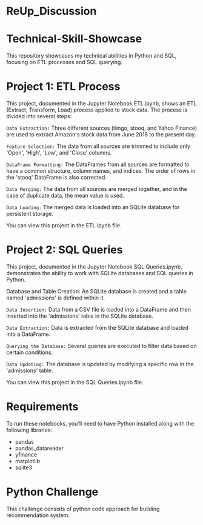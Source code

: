 # ReUp_Discussion
# Technical-Skill-Showcase
This repository showcases my technical abilities in Python and SQL, focusing on ETL processes and SQL querying.

# Project 1: ETL Process
This project, documented in the Jupyter Notebook ETL.ipynb, shows an ETL (Extract, Transform, Load) process applied to stock data. The process is divided into several steps:

`Data Extraction:` Three different sources (tiingo, stooq, and Yahoo Finance) are used to extract Amazon's stock data from June 2018 to the present day.

`Feature Selection:` The data from all sources are trimmed to include only 'Open', 'High', 'Low', and 'Close' columns.

`DataFrame Formatting:` The DataFrames from all sources are formatted to have a common structure, column names, and indices. The order of rows in the 'stooq' DataFrame is also corrected.

`Data Merging:` The data from all sources are merged together, and in the case of duplicate data, the mean value is used.

`Data Loading:` The merged data is loaded into an SQLite database for persistent storage.

You can view this project in the ETL.ipynb file.

# Project 2: SQL Queries
This project, documented in the Jupyter Notebook SQL Queries.ipynb, demonstrates the ability to work with SQLite databases and SQL queries in Python.

Database and Table Creation: An SQLite database is created and a table named 'admissions' is defined within it.

`Data Insertion:` Data from a CSV file is loaded into a DataFrame and then inserted into the 'admissions' table in the SQLite database.

`Data Extraction:` Data is extracted from the SQLite database and loaded into a DataFrame.

`Querying the Database:` Several queries are executed to filter data based on certain conditions.

`Data Updating:` The database is updated by modifying a specific row in the 'admissions' table.

You can view this project in the SQL Queries.ipynb file.

# Requirements
To run these notebooks, you'll need to have Python installed along with the following libraries:

- pandas
- pandas_datareader
- yfinance
- matplotlib
- sqlite3

# Python Challenge
This challenge consists of python code approach for building recommendation system.
